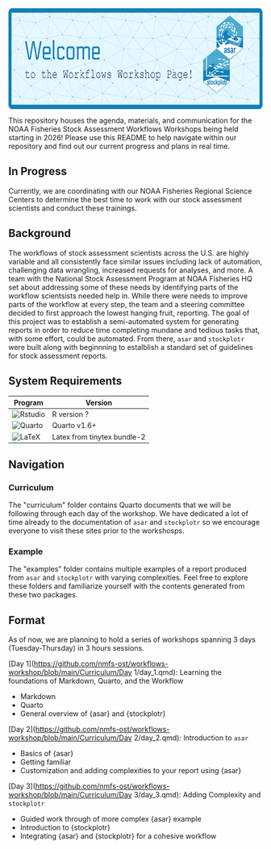 <img src="assets/workshop_banner.png" align="center" width="800" height="200"/>

This repository houses the agenda, materials, and communication for the NOAA Fisheries Stock Assessment Workflows Workshops being held starting in 2026! Please use this README to help navigate within our repository and find out our current progress and plans in real time.

## In Progress

Currently, we are coordinating with our NOAA Fisheries Regional Science Centers to determine the best time to work with our stock assessment scientists and conduct these trainings.

## Background

The workflows of stock assessment scientists across the U.S. are highly variable and all consistently face similar issues including lack of automation, challenging data wrangling, increased requests for analyses, and more. A team with the National Stock Assessment Program at NOAA Fisheries HQ set about addressing some of these needs by identifying parts of the workflow scientsists needed help in. While there were needs to improve parts of the workflow at every step, the team and a steering committee decided to first approach the lowest hanging fruit, reporting. The goal of this project was to establish a semi-automated system for generating reports in order to reduce time completing mundane and tedious tasks that, with some effort, could be automated. From there, `asar` and `stockplotr` were built along with beginnning to estalblish a standard set of guidelines for stock assessment reports.

## System Requirements

| Program | Version |
|---------|---------|
| <img src="https://cdn.jsdelivr.net/gh/devicons/devicon@latest/icons/rstudio/rstudio-original.svg" alt="Rstudio" width="55" height="55"/> | R version ? |
| <img src="https://rstudio.github.io/cheatsheets/html/images/logo-quarto.png" alt="Quarto" width="55" height="55"/> | Quarto v1.6+ |
| <img src="https://upload.wikimedia.org/wikipedia/commons/thumb/9/92/LaTeX_logo.svg/1200px-LaTeX_logo.svg.png" alt="LaTeX" width="55" height="55"/> | Latex from tinytex bundle-2 |

## Navigation

### Curriculum

The "curriculum" folder contains Quarto documents that we will be following through each day of the workshop. We have dedicated a lot of time already to the documentation of `asar` and `stockplotr` so we encourage everyone to visit these sites prior to the workshosps.

### Example

The "examples" folder contains multiple examples of a report produced from `asar` and `stockplotr` with varying complexities. Feel free to explore these folders and familiarize yourself with the contents generated from these two packages.

## Format

As of now, we are planning to hold a series of workshops spanning 3 days (Tuesday-Thursday) in 3 hours sessions. 

[Day 1](https://github.com/nmfs-ost/workflows-workshop/blob/main/Curriculum/Day 1/day_1.qmd): Learning the foundations of Markdown, Quarto, and the Workflow

  - Markdown
  - Quarto
  - General overview of {asar} and {stockplotr}

[Day 2](https://github.com/nmfs-ost/workflows-workshop/blob/main/Curriculum/Day 2/day_2.qmd): Introduction to `asar`

  - Basics of {asar}
  - Getting familiar
  - Customization and adding complexities to your report using {asar}

[Day 3](https://github.com/nmfs-ost/workflows-workshop/blob/main/Curriculum/Day 3/day_3.qmd): Adding Complexity and `stockplotr`

  - Guided work through of more complex {asar} example
  - Introduction to {stockplotr}
  - Integrating {asar} and {stockplotr} for a cohesive workflow

